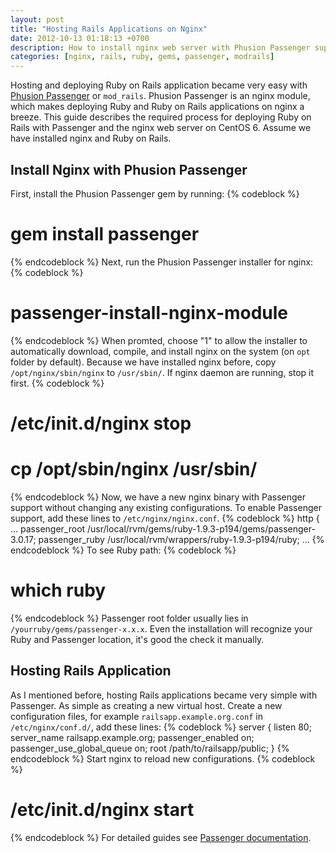 ```yaml
---
layout: post
title: "Hosting Rails Applications on Nginx"
date: 2012-10-13 01:18:13 +0700
description: How to install nginx web server with Phusion Passenger support and hosting Rails applications
categories: [nginx, rails, ruby, gems, passenger, modrails]
---
```


Hosting and deploying Ruby on Rails application became very easy with [Phusion Passenger](http://www.modrails.com/) or `mod_rails`. Phusion Passenger is an nginx module, which makes deploying Ruby and Ruby on Rails applications on nginx a breeze. This guide describes the required process for deploying Ruby on Rails with Passenger and the nginx web server on CentOS 6. Assume we have installed nginx and Ruby on Rails.

## Install Nginx with Phusion Passenger
First, install the Phusion Passenger gem by running:
{% codeblock %}
# gem install passenger
{% endcodeblock %}
Next, run the Phusion Passenger installer for nginx:
{% codeblock %}
# passenger-install-nginx-module
{% endcodeblock %}
When promted, choose "1" to allow the installer to automatically download, compile, and install nginx on the system (on `opt` folder by default). Because we have installed nginx before, copy `/opt/nginx/sbin/nginx` to `/usr/sbin/`. If nginx daemon are running, stop it first.
{% codeblock %}
# /etc/init.d/nginx stop
# cp /opt/sbin/nginx /usr/sbin/
{% endcodeblock %}
Now, we have a new nginx binary with Passenger support without changing any existing configurations. To enable Passenger support, add these lines to `/etc/nginx/nginx.conf`.
{% codeblock %}
http {
	...
	passenger_root /usr/local/rvm/gems/ruby-1.9.3-p194/gems/passenger-3.0.17;
	passenger_ruby /usr/local/rvm/wrappers/ruby-1.9.3-p194/ruby;
	...
{% endcodeblock %}
To see Ruby path:
{% codeblock %}
# which ruby
{% endcodeblock %}
Passenger root folder usually lies in `/yourruby/gems/passenger-x.x.x`. Even the installation will recognize your Ruby and Passenger location, it's good the check it manually.

## Hosting Rails Application
As I mentioned before, hosting Rails applications became very simple with Passenger. As simple as creating a new virtual host. Create a new configuration files, for example `railsapp.example.org.conf` in `/etc/nginx/conf.d/`, add these lines:
{% codeblock %}
server {
	listen 80;
	server_name railsapp.example.org;
	passenger_enabled on;
	passenger_use_global_queue on;
	root /path/to/railsapp/public;
}
{% endcodeblock %}
Start nginx to reload new configurations.
{% codeblock %}
# /etc/init.d/nginx start
{% endcodeblock %}
For detailed guides see [Passenger documentation](http://www.modrails.com/documentation/).